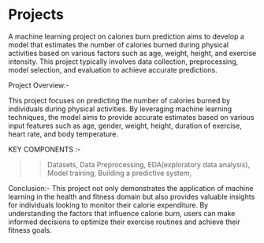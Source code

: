 # Projects

A machine learning project on calories burn prediction aims to develop a model that estimates the number of calories burned during physical activities based on various factors such as age, weight, height, and exercise intensity. This project typically involves data collection, preprocessing, model selection, and evaluation to achieve accurate predictions.

Project Overview:-

This project focuses on predicting the number of calories burned by individuals during physical activities. By leveraging machine learning techniques, the model aims to provide accurate estimates based on various input features such as age, gender, weight, height, duration of exercise, heart rate, and body temperature.

KEY COMPONENTS :-
>> Datasets,
>> Data Preprocessing,
>> EDA(exploratory data analysis),
>> Model training,
>> Building a predictive system,

Conclusion:-
            This project not only demonstrates the application of machine learning in the health and fitness domain but also provides                 valuable insights for individuals looking to monitor their calorie expenditure. By understanding the factors that influence 
            calorie burn, users can make informed decisions to optimize their exercise routines and achieve their fitness goals.
